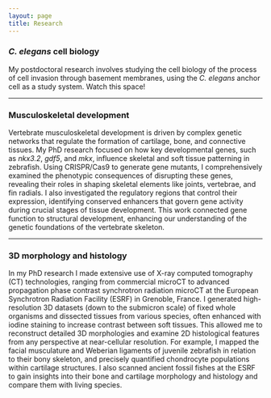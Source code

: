 ```yaml
---
layout: page
title: Research
---
```

### _C. elegans_ cell biology
My postdoctoral research involves studying the cell biology of the process of cell invasion through basement membranes, using the _C. elegans_ anchor cell as a study system. Watch this space!

---

### Musculoskeletal development
Vertebrate musculoskeletal development is driven by complex genetic networks that regulate the formation of cartilage, bone, and connective tissues. My PhD research focused on how key developmental genes, such as _nkx3.2_, _gdf5_, and _mkx_, influence skeletal and soft tissue patterning in zebrafish. Using CRISPR/Cas9 to generate gene mutants, I comprehensively examined the phenotypic consequences of disrupting these genes, revealing their roles in shaping skeletal elements like joints, vertebrae, and fin radials. I also investigated the regulatory regions that control their expression, identifying conserved enhancers that govern gene activity during crucial stages of tissue development. This work connected gene function to structural development, enhancing our understanding of the genetic foundations of the vertebrate skeleton.

---
### 3D morphology and histology
In my PhD research I made extensive use of X-ray computed tomography (CT) technologies, ranging from commercial microCT to advanced propagation phase contrast synchrotron radiation microCT at the European Synchrotron Radiation Facility (ESRF) in Grenoble, France. I generated high-resolution 3D datasets (down to the submicron scale) of fixed whole organisms and dissected tissues from various species, often enhanced with iodine staining to increase contrast between soft tissues. This allowed me to reconstruct detailed 3D morphologies and examine 2D histological features from any perspective at near-cellular resolution. For example, I mapped the facial musculature and Weberian ligaments of juvenile zebrafish in relation to their bony skeleton, and precisely quantified chondrocyte populations within cartilage structures. I also scanned ancient fossil fishes at the ESRF to gain insights into their bone and cartilage morphology and histology and compare them with living species.
